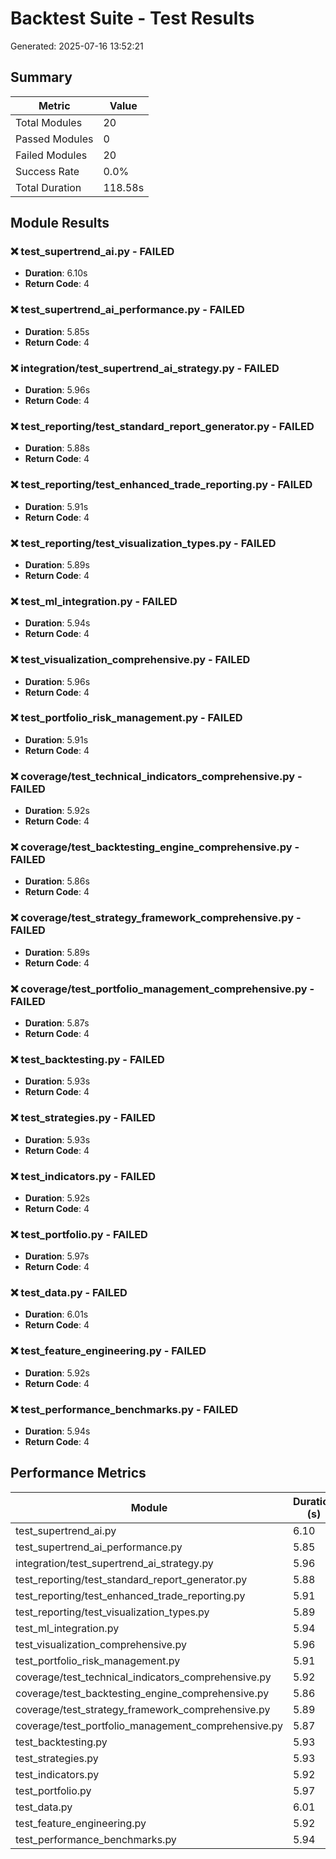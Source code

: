 # Backtest Suite - Test Results

Generated: 2025-07-16 13:52:21

## Summary

| Metric | Value |
|--------|-------|
| Total Modules | 20 |
| Passed Modules | 0 |
| Failed Modules | 20 |
| Success Rate | 0.0% |
| Total Duration | 118.58s |

## Module Results

### ❌ test_supertrend_ai.py - FAILED

- **Duration**: 6.10s
- **Return Code**: 4

### ❌ test_supertrend_ai_performance.py - FAILED

- **Duration**: 5.85s
- **Return Code**: 4

### ❌ integration/test_supertrend_ai_strategy.py - FAILED

- **Duration**: 5.96s
- **Return Code**: 4

### ❌ test_reporting/test_standard_report_generator.py - FAILED

- **Duration**: 5.88s
- **Return Code**: 4

### ❌ test_reporting/test_enhanced_trade_reporting.py - FAILED

- **Duration**: 5.91s
- **Return Code**: 4

### ❌ test_reporting/test_visualization_types.py - FAILED

- **Duration**: 5.89s
- **Return Code**: 4

### ❌ test_ml_integration.py - FAILED

- **Duration**: 5.94s
- **Return Code**: 4

### ❌ test_visualization_comprehensive.py - FAILED

- **Duration**: 5.96s
- **Return Code**: 4

### ❌ test_portfolio_risk_management.py - FAILED

- **Duration**: 5.91s
- **Return Code**: 4

### ❌ coverage/test_technical_indicators_comprehensive.py - FAILED

- **Duration**: 5.92s
- **Return Code**: 4

### ❌ coverage/test_backtesting_engine_comprehensive.py - FAILED

- **Duration**: 5.86s
- **Return Code**: 4

### ❌ coverage/test_strategy_framework_comprehensive.py - FAILED

- **Duration**: 5.89s
- **Return Code**: 4

### ❌ coverage/test_portfolio_management_comprehensive.py - FAILED

- **Duration**: 5.87s
- **Return Code**: 4

### ❌ test_backtesting.py - FAILED

- **Duration**: 5.93s
- **Return Code**: 4

### ❌ test_strategies.py - FAILED

- **Duration**: 5.93s
- **Return Code**: 4

### ❌ test_indicators.py - FAILED

- **Duration**: 5.92s
- **Return Code**: 4

### ❌ test_portfolio.py - FAILED

- **Duration**: 5.97s
- **Return Code**: 4

### ❌ test_data.py - FAILED

- **Duration**: 6.01s
- **Return Code**: 4

### ❌ test_feature_engineering.py - FAILED

- **Duration**: 5.92s
- **Return Code**: 4

### ❌ test_performance_benchmarks.py - FAILED

- **Duration**: 5.94s
- **Return Code**: 4

## Performance Metrics

| Module | Duration (s) | Tests/Second |
|--------|--------------|--------------|
| test_supertrend_ai.py | 6.10 | 0.00 |
| test_supertrend_ai_performance.py | 5.85 | 0.00 |
| integration/test_supertrend_ai_strategy.py | 5.96 | 0.00 |
| test_reporting/test_standard_report_generator.py | 5.88 | 0.00 |
| test_reporting/test_enhanced_trade_reporting.py | 5.91 | 0.00 |
| test_reporting/test_visualization_types.py | 5.89 | 0.00 |
| test_ml_integration.py | 5.94 | 0.00 |
| test_visualization_comprehensive.py | 5.96 | 0.00 |
| test_portfolio_risk_management.py | 5.91 | 0.00 |
| coverage/test_technical_indicators_comprehensive.py | 5.92 | 0.00 |
| coverage/test_backtesting_engine_comprehensive.py | 5.86 | 0.00 |
| coverage/test_strategy_framework_comprehensive.py | 5.89 | 0.00 |
| coverage/test_portfolio_management_comprehensive.py | 5.87 | 0.00 |
| test_backtesting.py | 5.93 | 0.00 |
| test_strategies.py | 5.93 | 0.00 |
| test_indicators.py | 5.92 | 0.00 |
| test_portfolio.py | 5.97 | 0.00 |
| test_data.py | 6.01 | 0.00 |
| test_feature_engineering.py | 5.92 | 0.00 |
| test_performance_benchmarks.py | 5.94 | 0.00 |
